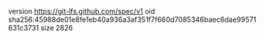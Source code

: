 version https://git-lfs.github.com/spec/v1
oid sha256:45988de01e8fe1eb40a936a3af351f7f660d7085346baec6dae99571631c3731
size 2826
